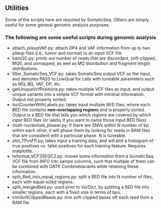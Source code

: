## Utilities
Some of the scripts here are required by SomaticSeq. Others are simply useful for some general genomic analysis purposes. 

### The following are some useful scripts during genomic analysis

* attach_pileupVAF.py: attach DP4 and VAF information from up to two pileup files (i.e,. tumor and normal) to an input VCF file. 
* bamQC.py: prints out number of reads that are discordant, soft-clipped, MQ0, and unmapped, as well as MQ distribution and fragment length distributions. 
* filter_SomaticSeq_VCF.py: takes SomaticSeq output VCF as the input, and demotes PASS to LowQual for calls with tuneable parameters such as MQ, BQ, VAF, DP, etc. 
* getUniqueVcfPositions.py: takes multiple VCF files as input, and output unique variants into a simple VCF format with minimal information. Output not properly sorted. 
* lociCounterWithLabels.py: takes input multiple BED files, where each BED file contains **non-overlapping regions** and is properly sorted. Output is a BED file that tells you which regions are covered by which input BED files (or lalebs if you want to name those input BED files)
* multi-nucleotide_phaser.py: if there are SNVs within N number of bp within each other, it will phase them by looking for reads in BAM files that are consistent with a particular phase. N is tuneable. 
* plot_TPvsFP.py: takes input a training data, and will plot a histogram of true positives vs. false positives for each training feature. Requires matplotlib. 
* reformat_VCF2SEQC2.py: moves some information from a SomaticSeq VCF file from INFO into sampe columns, such that multiple of them can be combined with GATK CombineVariants while retaining these information. 
* split_Bed_into_equal_regions.py: split a BED file into N number of files, each with equal-sized regions. 
* split_mergedBed.py: used prior to VarDict, by splitting a BED file into smaller regions, each with a fixed size in terms of bps. 
* trimSoftClippedReads.py: trim soft-clipped bases off each read from a BAM file
